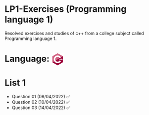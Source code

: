 # LP1-Exercises (Programming language 1)
Resolved exercises and studies of c++ from a college subject called Programming language 1.
##
# Language: <img align="center" alt="Jadsn-Cpp" height="40" width="40" src="https://raw.githubusercontent.com/devicons/devicon/master/icons/cplusplus/cplusplus-original.svg">

# List 1
- Question 01 (08/04/2022) :white_check_mark:
- Question 02 (10/04/2022) :white_check_mark:
- Question 03 (14/04/2022) :white_check_mark:
